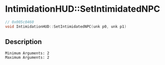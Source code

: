 # IntimidationHUD::SetIntimidatedNPC
```c
// 0x005c0460
void IntimidationHUD::SetIntimidatedNPC(unk p0, unk p1)
```
## Description
```
Minimum Arguments: 2
Maximum Arguments: 2
```

